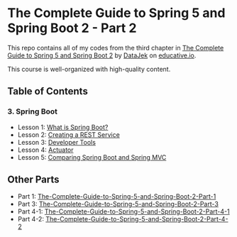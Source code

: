 # The Complete Guide to Spring 5 and Spring Boot 2 - Part 2

This repo contains all of my codes from the third chapter in [The Complete Guide to Spring 5 and Spring Boot 2](https://www.educative.io/courses/guide-spring-5-spring-boot-2) by [DataJek](https://www.educative.io/profile/view/5352985413550080) on [educative.io](https://www.educative.io/).

This course is well-organized with high-quality content.

## Table of Contents

### 3. Spring Boot

- Lesson 1: [What is Spring Boot?](https://github.com/ginny100/The-Complete-Guide-to-Spring-5-and-Spring-Boot-2-Part-2/blob/master/lesson1.md)
- Lesson 2: [Creating a REST Service](https://github.com/ginny100/The-Complete-Guide-to-Spring-5-and-Spring-Boot-2-Part-2/blob/master/lesson2.md)
- Lesson 3: [Developer Tools](https://github.com/ginny100/The-Complete-Guide-to-Spring-5-and-Spring-Boot-2-Part-2/blob/master/lesson3.md)
- Lesson 4: [Actuator](https://github.com/ginny100/The-Complete-Guide-to-Spring-5-and-Spring-Boot-2-Part-2/blob/master/lesson4.md)
- Lesson 5: [Comparing Spring Boot and Spring MVC](https://github.com/ginny100/The-Complete-Guide-to-Spring-5-and-Spring-Boot-2-Part-2/blob/master/lesson5.md)

## Other Parts

- Part 1: [The-Complete-Guide-to-Spring-5-and-Spring-Boot-2-Part-1](https://github.com/ginny100/The-Complete-Guide-to-Spring-5-and-Spring-Boot-2-Part-1)
- Part 3: [The-Complete-Guide-to-Spring-5-and-Spring-Boot-2-Part-3](https://github.com/ginny100/The-Complete-Guide-to-Spring-5-and-Spring-Boot-2-Part-3)
- Part 4-1: [The-Complete-Guide-to-Spring-5-and-Spring-Boot-2-Part-4-1](https://github.com/ginny100/The-Complete-Guide-to-Spring-5-and-Spring-Boot-2-Part-4-1)
- Part 4-2: [The-Complete-Guide-to-Spring-5-and-Spring-Boot-2-Part-4-2](https://github.com/ginny100/The-Complete-Guide-to-Spring-5-and-Spring-Boot-2-Part-4-2)
